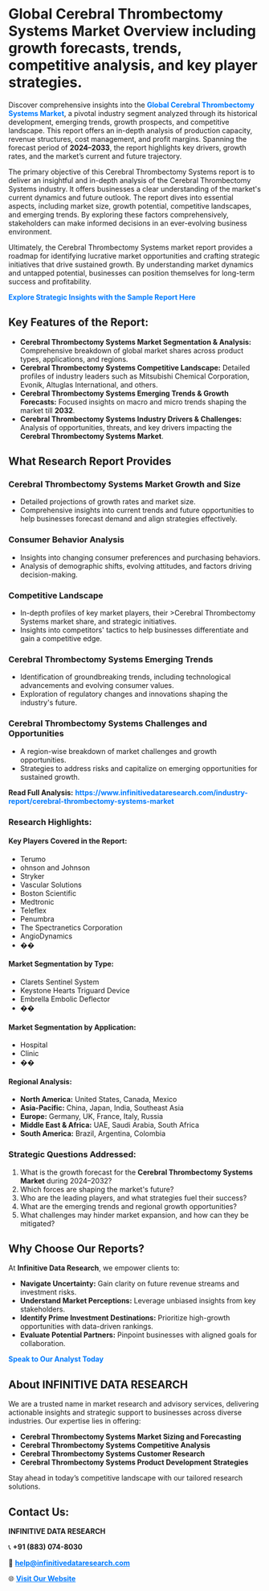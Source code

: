 <h1>Global Cerebral Thrombectomy Systems Market Overview including growth forecasts, trends, competitive analysis, and key player strategies.</h1>
<p>
Discover comprehensive insights into the 
<a href="https://www.infinitivedataresearch.com/industry-report/cerebral-thrombectomy-systems-market" rel="dofollow" style="color: #007BFF; text-decoration: none;"><strong>Global Cerebral Thrombectomy Systems Market</strong></a>, a pivotal industry segment analyzed through its historical development, emerging trends, growth prospects, and competitive landscape. This report offers an in-depth analysis of production capacity, revenue structures, cost management, and profit margins. Spanning the forecast period of <strong>2024–2033</strong>, the report highlights key drivers, growth rates, and the market’s current and future trajectory.
</p>
<p>
The primary objective of this Cerebral Thrombectomy Systems report is to deliver an insightful and in-depth analysis of the Cerebral Thrombectomy Systems industry. It offers businesses a clear understanding of the market's current dynamics and future outlook. The report dives into essential aspects, including market size, growth potential, competitive landscapes, and emerging trends. By exploring these factors comprehensively, stakeholders can make informed decisions in an ever-evolving business environment.
</p>
<p>
Ultimately, the Cerebral Thrombectomy Systems market report provides a roadmap for identifying lucrative market opportunities and crafting strategic initiatives that drive sustained growth. By understanding market dynamics and untapped potential, businesses can position themselves for long-term success and profitability.
</p>
<p>
<a href="https://www.infinitivedataresearch.com/request-sample/reportId=105005" style="color: #007BFF; text-decoration: none;"><strong>Explore Strategic Insights with the Sample Report Here</strong></a>
</p>

<h2>Key Features of the Report:</h2>
<ul>
<li><strong>Cerebral Thrombectomy Systems Market Segmentation & Analysis:</strong> Comprehensive breakdown of global market shares across product types, applications, and regions.</li>
<li><strong>Cerebral Thrombectomy Systems Competitive Landscape:</strong> Detailed profiles of industry leaders such as Mitsubishi Chemical Corporation, Evonik, Altuglas International, and others.</li>
<li><strong>Cerebral Thrombectomy Systems Emerging Trends & Growth Forecasts:</strong> Focused insights on macro and micro trends shaping the market till <strong>2032</strong>.</li>
<li><strong>Cerebral Thrombectomy Systems Industry Drivers & Challenges:</strong> Analysis of opportunities, threats, and key drivers impacting the <strong>Cerebral Thrombectomy Systems Market</strong>.</li>
</ul>

<h2>What Research Report Provides</h2>
<h3>Cerebral Thrombectomy Systems Market Growth and Size</h3>
<ul>
<li>Detailed projections of growth rates and market size.</li>
<li>Comprehensive insights into current trends and future opportunities to help businesses forecast demand and align strategies effectively.</li>
</ul>

<h3>Consumer Behavior Analysis</h3>
<ul>
<li>Insights into changing consumer preferences and purchasing behaviors.</li>
<li>Analysis of demographic shifts, evolving attitudes, and factors driving decision-making.</li>
</ul>

<h3>Competitive Landscape</h3>
<ul>
<li>In-depth profiles of key market players, their >Cerebral Thrombectomy Systems market share, and strategic initiatives.</li>
<li>Insights into competitors' tactics to help businesses differentiate and gain a competitive edge.</li>
</ul>

<h3>Cerebral Thrombectomy Systems Emerging Trends</h3>
<ul>
<li>Identification of groundbreaking trends, including technological advancements and evolving consumer values.</li>
<li>Exploration of regulatory changes and innovations shaping the industry's future.</li>
</ul>

<h3>Cerebral Thrombectomy Systems Challenges and Opportunities</h3>
<ul>
<li>A region-wise breakdown of market challenges and growth opportunities.</li>
<li>Strategies to address risks and capitalize on emerging opportunities for sustained growth.</li>
</ul>
<p><strong>Read Full Analysis:</strong> <a href="https://www.infinitivedataresearch.com/industry-report/cerebral-thrombectomy-systems-market" rel="dofollow" style="color: #007BFF; text-decoration: none;"><strong>https://www.infinitivedataresearch.com/industry-report/cerebral-thrombectomy-systems-market</strong></a></p>
<h3>Research Highlights:</h3>
<h4>Key Players Covered in the Report:</h4>
<ul><li>Terumo</li><li>ohnson and Johnson</li><li>Stryker</li><li>Vascular Solutions</li><li>Boston Scientific</li><li>Medtronic</li><li>Teleflex</li><li>Penumbra</li><li>The Spectranetics Corporation</li><li>AngioDynamics</li><li>��</li></ul>
<h4>Market Segmentation by Type:</h4>
<ul><li>Clarets Sentinel System</li><li>Keystone Hearts Triguard Device</li><li>Embrella Embolic Deflector</li><li>��</li></ul>
<h4>Market Segmentation by Application:</h4>
<ul><li>Hospital</li><li>Clinic</li><li>��</li></ul>

<h4>Regional Analysis:</h4>
<ul>
<li><strong>North America:</strong> United States, Canada, Mexico</li>
<li><strong>Asia-Pacific:</strong> China, Japan, India, Southeast Asia</li>
<li><strong>Europe:</strong> Germany, UK, France, Italy, Russia</li>
<li><strong>Middle East & Africa:</strong> UAE, Saudi Arabia, South Africa</li>
<li><strong>South America:</strong> Brazil, Argentina, Colombia</li>
</ul>

<h3>Strategic Questions Addressed:</h3>
<ol>
<li>What is the growth forecast for the <strong>Cerebral Thrombectomy Systems Market</strong> during 2024–2032?</li>
<li>Which forces are shaping the market's future?</li>
<li>Who are the leading players, and what strategies fuel their success?</li>
<li>What are the emerging trends and regional growth opportunities?</li>
<li>What challenges may hinder market expansion, and how can they be mitigated?</li>
</ol>

<h2>Why Choose Our Reports?</h2>
<p>At <strong>Infinitive Data Research</strong>, we empower clients to:</p>
<ul>
<li><strong>Navigate Uncertainty:</strong> Gain clarity on future revenue streams and investment risks.</li>
<li><strong>Understand Market Perceptions:</strong> Leverage unbiased insights from key stakeholders.</li>
<li><strong>Identify Prime Investment Destinations:</strong> Prioritize high-growth opportunities with data-driven rankings.</li>
<li><strong>Evaluate Potential Partners:</strong> Pinpoint businesses with aligned goals for collaboration.</li>
</ul>
<p><a href="https://www.infinitivedataresearch.com/industry-report/cerebral-thrombectomy-systems-market" rel="dofollow" style="color: #007BFF; text-decoration: none;"><strong>Speak to Our Analyst Today</strong></a></p>

<h2>About INFINITIVE DATA RESEARCH</h2>
<p>We are a trusted name in market research and advisory services, delivering actionable insights and strategic support to businesses across diverse industries. Our expertise lies in offering:</p>
<ul>
<li><strong>Cerebral Thrombectomy Systems Market Sizing and Forecasting</strong></li>
<li><strong>Cerebral Thrombectomy Systems Competitive Analysis</strong></li>
<li><strong>Cerebral Thrombectomy Systems Customer Research</strong></li>
<li><strong>Cerebral Thrombectomy Systems Product Development Strategies</strong></li>
</ul>
<p>Stay ahead in today’s competitive landscape with our tailored research solutions.</p>

<h2>Contact Us:</h2>
<p><strong>INFINITIVE DATA RESEARCH</strong></p>
<p>📞 <strong>+91 (883) 074-8030</strong></p>
<p>📧 <strong><a href="mailto:help@infinitivedataresearch.com" style="color: #007BFF;">help@infinitivedataresearch.com</a></strong></p>
<p>🌐 <strong><a href="https://www.infinitivedataresearch.com" rel="dofollow" style="color: #007BFF;">Visit Our Website</a></strong></p>